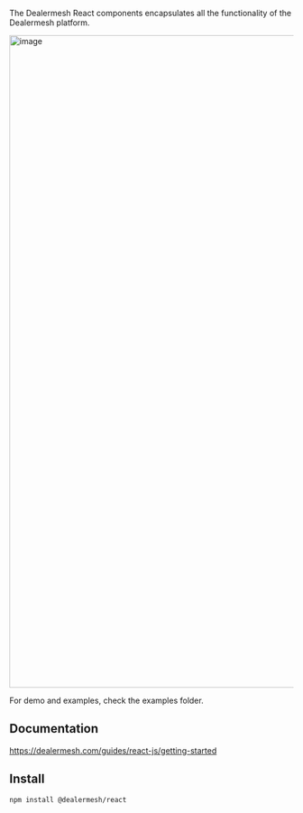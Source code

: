 The Dealermesh React components encapsulates all the functionality of the Dealermesh platform.

<img width="1157" alt="image" src="https://user-images.githubusercontent.com/122851813/222875591-5ce8ac26-3547-46ac-8223-f6714353b230.png">

For demo and examples, check the examples folder.

## Documentation

https://dealermesh.com/guides/react-js/getting-started

## Install

`npm install @dealermesh/react`
